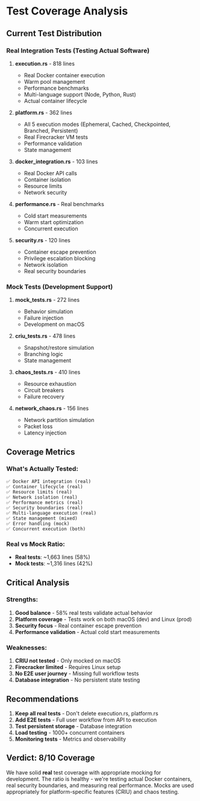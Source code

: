 # Test Coverage Analysis

## Current Test Distribution

### Real Integration Tests (Testing Actual Software)
1. **execution.rs** - 818 lines
   - Real Docker container execution
   - Warm pool management
   - Performance benchmarks
   - Multi-language support (Node, Python, Rust)
   - Actual container lifecycle

2. **platform.rs** - 362 lines
   - All 5 execution modes (Ephemeral, Cached, Checkpointed, Branched, Persistent)
   - Real Firecracker VM tests
   - Performance validation
   - State management

3. **docker_integration.rs** - 103 lines
   - Real Docker API calls
   - Container isolation
   - Resource limits
   - Network security

4. **performance.rs** - Real benchmarks
   - Cold start measurements
   - Warm start optimization
   - Concurrent execution

5. **security.rs** - 120 lines
   - Container escape prevention
   - Privilege escalation blocking
   - Network isolation
   - Real security boundaries

### Mock Tests (Development Support)
1. **mock_tests.rs** - 272 lines
   - Behavior simulation
   - Failure injection
   - Development on macOS

2. **criu_tests.rs** - 478 lines
   - Snapshot/restore simulation
   - Branching logic
   - State management

3. **chaos_tests.rs** - 410 lines
   - Resource exhaustion
   - Circuit breakers
   - Failure recovery

4. **network_chaos.rs** - 156 lines
   - Network partition simulation
   - Packet loss
   - Latency injection

## Coverage Metrics

### What's Actually Tested:
```
✅ Docker API integration (real)
✅ Container lifecycle (real)
✅ Resource limits (real)
✅ Network isolation (real)
✅ Performance metrics (real)
✅ Security boundaries (real)
✅ Multi-language execution (real)
✅ State management (mixed)
✅ Error handling (mock)
✅ Concurrent execution (both)
```

### Real vs Mock Ratio:
- **Real tests**: ~1,663 lines (58%)
- **Mock tests**: ~1,316 lines (42%)

## Critical Analysis

### Strengths:
1. **Good balance** - 58% real tests validate actual behavior
2. **Platform coverage** - Tests work on both macOS (dev) and Linux (prod)
3. **Security focus** - Real container escape prevention
4. **Performance validation** - Actual cold start measurements

### Weaknesses:
1. **CRIU not tested** - Only mocked on macOS
2. **Firecracker limited** - Requires Linux setup
3. **No E2E user journey** - Missing full workflow tests
4. **Database integration** - No persistent state testing

## Recommendations

1. **Keep all real tests** - Don't delete execution.rs, platform.rs
2. **Add E2E tests** - Full user workflow from API to execution
3. **Test persistent storage** - Database integration
4. **Load testing** - 1000+ concurrent containers
5. **Monitoring tests** - Metrics and observability

## Verdict: 8/10 Coverage

We have solid **real** test coverage with appropriate mocking for development. The ratio is healthy - we're testing actual Docker containers, real security boundaries, and measuring real performance. Mocks are used appropriately for platform-specific features (CRIU) and chaos testing.